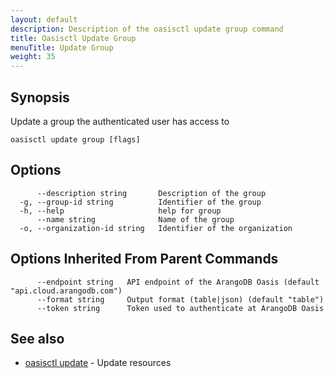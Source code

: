 ```yaml
---
layout: default
description: Description of the oasisctl update group command
title: Oasisctl Update Group
menuTitle: Update Group
weight: 35
---
```

## Synopsis
Update a group the authenticated user has access to

```
oasisctl update group [flags]
```

## Options
```
      --description string       Description of the group
  -g, --group-id string          Identifier of the group
  -h, --help                     help for group
      --name string              Name of the group
  -o, --organization-id string   Identifier of the organization
```

## Options Inherited From Parent Commands
```
      --endpoint string   API endpoint of the ArangoDB Oasis (default "api.cloud.arangodb.com")
      --format string     Output format (table|json) (default "table")
      --token string      Token used to authenticate at ArangoDB Oasis
```

## See also
* [oasisctl update](_index.md)	 - Update resources

